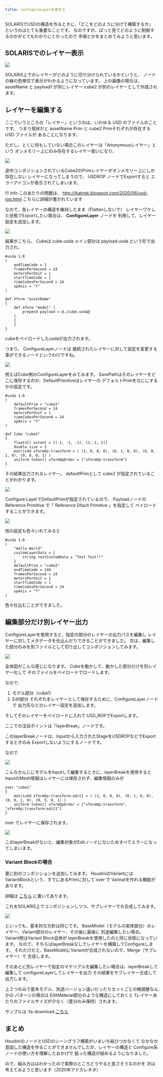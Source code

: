 ```yaml
---
title: configureLayerを使おう
---
```


SOLARISでUSDの構造を作るときに、「どこをどのように分けて構築するか」
というのはとても重要なことです。
なのですが、ぱっと見てどのように制御するのかがとてもわかりにくかったので
手順とかをまとめてみようと思います。

## SOLARISでのレイヤー表示

![](https://gyazo.com/dc651ee92c221b0a7f21e61f6be7f477.png)

SOLARIS上でのレイヤーがどのように切り分けられているかというと、
ノードの縁の色単位で表示がわかるようになっています。
上の画像の場合は、 assetName と payload1 が同じレイヤー
cube2 が別のレイヤーとして作成されます。

## レイヤーを編集する

ここでいうところの「レイヤー」というのは、いわゆる USD のファイルのことです。
つまり現状だと assetName Prim と cube2 Primそれぞれが存在する USD ファイルが
あることになります。

ただし、とくに何もしていない場合このレイヤーは「Anonymousレイヤー」という
オンメモリー上にのみ存在するレイヤー扱いになり、

![](https://gyazo.com/a00b2a9ce07abe64073f06dbcaf05a83.png)

途中コンポジションされているCube2のPrimレイヤーがオンメモリー上にしか存在しない
レイヤーになってしまうので、 USDROP ノードでExportすると
エラーアイコンが表示されてしまいます。

!!! info
    このあたりの問題は、
    http://ikatnek.blogspot.com/2020/06/usd-rop.html
    こちらに詳細が書かれています
    

なので、各レイヤーの構造を維持したまま（Flattenしないで）
レイヤーワケした状態でExportしたい場合は、 **ConfigureLayer** ノードを
利用して、レイヤー設定を追加します。

![](https://gyazo.com/133158975ece65dce7009829abe258e8.png)

結果がこちら。
Cubeは cube.usda メイン部分は payload.usda という形で出力され、

```usda
#usda 1.0
(
    endTimeCode = 1
    framesPerSecond = 24
    metersPerUnit = 1
    startTimeCode = 1
    timeCodesPerSecond = 24
    upAxis = "Y"
)

def Xform "assetName"
{
    def Xform "model" (
        prepend payload = @./cube.usda@
    )
    {
    }
}
```
cubeをペイロードしたusdaが出力されます。

つまり、 ConfigureLayerノードは
接続されたレイヤーに対して設定を変更する事ができるノードというわけですね。

![](https://gyazo.com/59f4bdadd3fdbb13b60a357b18f50bc5.png)

例えばCube側のConfigureLayerをみてみます。
SavePathはそのレイヤーをどこに保存するのか、DefaultPrimitiveはレイヤーの
デフォルトPrimをなににするかの設定です。

```usda
#usda 1.0
(
    defaultPrim = "cube2"
    framesPerSecond = 24
    metersPerUnit = 1
    timeCodesPerSecond = 24
    upAxis = "Y"
)

def Cube "cube2"
{
    float3[] extent = [(-1, -1, -1), (1, 1, 1)]
    double size = 2
    matrix4d xformOp:transform = ( (1, 0, 0, 0), (0, 1, 0, 0), (0, 0, 1, 0), (0, 0, 0, 1) )
    uniform token[] xformOpOrder = ["xformOp:transform"]
}
```
その結果出力されるレイヤー。
defaultPrimとして cube2 が指定されていることがわかります。

![](https://gyazo.com/f4b53179ff274c7c575b990cb93df9f5.png)

Configure LayerでDefaultPrimが指定されているので、
Payloadノードの Reference Primitive で「 Reference Dfault Primitive 」を指定して
ペイロードすることができます。

![](https://gyazo.com/a5f58dcd2c544a14b22d99622acd630e.png)

他の設定も色々いれてみると

```
#usda 1.0
(
    "Hello World"
    customLayerData = {
        string testCustomData = "Test Test!!"
    }
    defaultPrim = "cube2"
    endTimeCode = 240
    framesPerSecond = 24
    metersPerUnit = 1
    startTimeCode = 1
    timeCodesPerSecond = 24
    upAxis = "Y"
)
```
色々仕込むことができました。

## 編集部分だけ別レイヤー出力

ConfigureLayerを使用すると、指定の部分のレイヤーの出力パスを編集し
レイヤーに対してメタデータを仕込んだりできることができました。
次は、編集した部分のみを別ファイルとして切り出してコンポジションしてみます。

![](https://gyazo.com/fb9e94f346414d2a26fe4e145c0b8229.png)

全体図がこんな感じになります。
Cubeを動かして、動かした部分だけを別レイヤー化して
そのファイルをペイロードでロードします。

なので、
1. モデル部分（cube1）
2. Edit部分
それぞれをレイヤーとして保存するために、ConfigureLayerノードで
出力先などのレイヤー設定を追加します。

そしてそのレイヤーをペイロードに入れて USD_ROPでExportします。

ここでの注目ポイントは「layerBreak」ノードです。

このlayerBreakノードは、Inputから入力されたStageをUSDROPなどでExportするときのみ
Exportしないようにするノードです。

なので

![](https://gyazo.com/c1faa54fab8f2701ed25d451b368a0ae.png)

こんなかんじにモデルをInputして編集するときに、layerBreakを使用すると
InputのMesh情報はレイヤーには保存されず、編集情報のみが

```usda
over "cube1"
{
    matrix4d xformOp:transform:edit1 = ( (1, 0, 0, 0), (0, 1, 0, 0), (0, 0, 1, 0), (0, 5, 0, 1) )
    uniform token[] xformOpOrder = ["xformOp:transform", "xformOp:transform:edit1"]
}
```

over でレイヤーに保存されます。

![](https://gyazo.com/8960a7f8948b3c80d762391fd891c28f.png)

このlayerBreakがないと、編集対象がEditノードにないためすべてエラーになってしまいます。

### Variant Blockの場合

更に別のコンポジションを追加してみます。
HoudiniのVariantにはVariantBlockという、すでにあるPrimに対して over で
Varinatを作れる機能があります。

詳細は [こちら](08_solaris_variant.md) に書いてあります。

これをSOLARIS上でコンポジションしつつ、サブレイヤーでも合成してみます。

![](https://gyazo.com/76fd012882c2808c6467975319770fc0.png)

といっても、基本的な方針は同じです。
BaseModel（モデルの実体部分）のレイヤー、Variant部分のレイヤー、その後に最後に
別途編集したい場合。
Variant側はVariant Block自体が layerBreakを使用したのと同じ状態になっています。
なので、そちらはlayerBreakなしでレイヤーを構築してConfigureします。
それだけだと、BaseModelにVariantが合成されないので、Merge（サブレイヤー）で
合成します。

そのあとに別レイヤーで指定のマテリアルを編集したい場合は、layerBreakして編集して
configureLayerしてレイヤーを出力
その結果をサブレイヤー合成して出力します。

上２つのみで基本モデル、別途バージョン違いだったりカットごとの微調整なんかの
パターンの場合は EditMaterial部分のような構造にしておくと
1レイヤーあたりのファイルサイズが少なく（差分のみ保持）されます。

サンプルは :fa-download:[こちら](https://1drv.ms/u/s!AlUBmJYsMwMhhOZo1uxWpX05TZZQsA?e=thiZbi)

## まとめ

HoudiniのノードとUSDのシーングラフ構築がいまいち結びつかなくて
なかなか意図した構造を作ることができませんでしたが、レイヤーの構造と
Configure系ノードの使い方を理解したおかげで
狙った構造が組めるようになりました。

ので、組み方ははわかったので実際のところどうやると良さそうなのかを
次は考えてみようと思います（2020年アドカレネタ）
